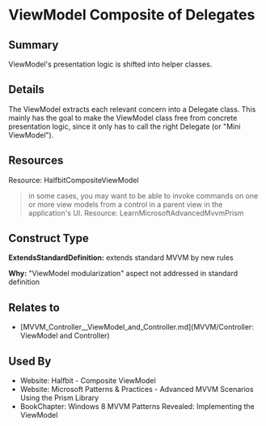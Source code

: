 # ViewModel Composite of Delegates

## Summary
ViewModel's presentation logic is shifted into helper classes.

## Details
The ViewModel extracts each relevant concern into a Delegate class. This mainly has the goal to make the ViewModel class free from concrete presentation logic, since it only has to call the right Delegate (or "Mini ViewModel").

## Resources
Resource: HalfbitCompositeViewModel

> in some cases, you may want to be able to invoke commands on one or more view models from a control in a parent view in the application's UI.
Resource: LearnMicrosoftAdvancedMvvmPrism


## Construct Type

**ExtendsStandardDefinition:** extends standard MVVM by new rules

**Why:** "ViewModel modularization" aspect not addressed in standard definition



## Relates to

* [MVVM_Controller__ViewModel_and_Controller.md](MVVM/Controller: ViewModel and Controller)

## Used By
* Website: Halfbit - Composite ViewModel
* Website: Microsoft Patterns & Practices - Advanced MVVM Scenarios Using the Prism Library
* BookChapter: Windows 8 MVVM Patterns Revealed: Implementing the ViewModel

